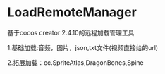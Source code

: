 # LoadRemoteManager

基于cocos creator 2.4.10的远程加载管理工具



1.基础加载:音频，图片，json,txt文件(视频直接给的url)
  


2.拓展加载：cc.SpriteAtlas,DragonBones,Spine
          
          
